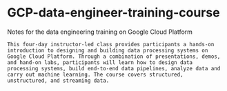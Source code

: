# GCP-data-engineer-training-course
Notes for the data engineering training on Google Cloud Platform

```
This four-day instructor-led class provides participants a hands-on introduction to designing and building data processing systems on Google Cloud Platform. Through a combination of presentations, demos, and hand-on labs, participants will learn how to design data processing systems, build end-to-end data pipelines, analyze data and carry out machine learning. The course covers structured, unstructured, and streaming data.
```
